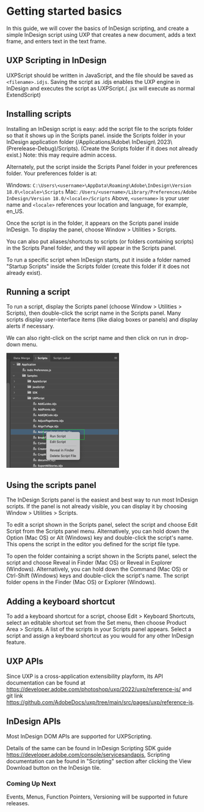 # Getting started basics

In this guide, we will cover the basics of InDesign scripting, and create a simple InDesign script using UXP that creates a new document, adds a text frame, and enters text in the text frame. 

## UXP Scripting in InDesign

UXPScript should be written in JavaScript, and the file should be saved as `<filename>.idjs`. Saving the script as .idjs enables the UXP engine in InDesign and executes the script as UXPScript.( .jsx will execute as normal ExtendScript)

## Installing scripts

Installing an InDesign script is easy: add the script file to the scripts folder so that it shows up in the Scripts panel.  inside the Scripts folder in your InDesign application folder (/Applications/Adobe\ InDesign\ 2023\ \(Prerelease-Debug\)/Scripts). (Create the Scripts folder if it does not already exist.) Note: this may require admin access.

Alternately, put the script inside the Scripts Panel folder in your preferences folder. Your preferences folder is at:

Windows: `C:\Users\<username>\AppData\Roaming\Adobe\InDesign\Version 18.0\<locale>\Scripts`
Mac: `/Users/<username>/Library/Preferences/Adobe InDesign/Version 18.0/<locale>/Scripts`
Above, `<username>` is your user name and `<locale>` references your location and language, for example, en_US.

Once the script is in the folder, it appears on the Scripts panel inside InDesign. To display the panel, choose Window > Utilities > Scripts.

You  can also put aliases/shortcuts to scripts (or folders containing scripts) in the Scripts Panel folder, and they will appear in the Scripts panel.

To run a specific script when InDesign starts, put it inside a folder named "Startup Scripts" inside the Scripts folder (create this folder if it does not already exist).

## Running a script

To run a script, display the Scripts panel (choose Window > Utilities > Scripts), then double-click the script name in the Scripts panel. Many scripts display user-interface items (like dialog boxes or panels) and display alerts if necessary.

We can also right-click on the script name and then click on run in drop-down menu.

![Running a script](running_a_script.png)

## Using the scripts panel

The InDesign Scripts panel is the easiest and best way to run most InDesign scripts. If the panel is not already visible, you can display it by choosing Window > Utilities > Scripts.

To edit a script shown in the Scripts panel, select the script and choose Edit Script from the Scripts panel menu. Alternatively, you can hold down the Option (Mac OS) or Alt (Windows) key and double-click the script's name. This opens the script in the editor you defined for the script file type.

To open the folder containing a script shown in the Scripts panel, select the script and choose Reveal in Finder (Mac OS) or Reveal in Explorer (Windows). Alternatively, you can hold down the Command (Mac OS) or Ctrl-Shift (Windows) keys and double-click the script's name. The script folder opens in the Finder (Mac OS) or Explorer (Windows).

## Adding a keyboard shortcut

To add a keyboard shortcut for a script, choose Edit > Keyboard Shortcuts, select an editable shortcut set from the Set menu, then choose Product Area > Scripts. A list of the scripts in your Scripts panel appears. Select a script and assign a keyboard shortcut as you would for any other InDesign feature.

## UXP APIs

Since UXP is a cross-application extensibility playform, its API documentation can be found at https://developer.adobe.com/photoshop/uxp/2022/uxp/reference-js/ and git link https://github.com/AdobeDocs/uxp/tree/main/src/pages/uxp/reference-js.

## InDesign APIs

Most InDesign DOM APIs are supported for UXPScripting. 

Details of the same can be found in InDesign Scripting SDK guide https://developer.adobe.com/console/servicesandapis, Scripting documentation can be found in "Scripting"  section after clicking the View Download button on the InDesign tile.

### Coming Up Next

Events, Menus, Function Pointers, Versioning will be supported in future releases.